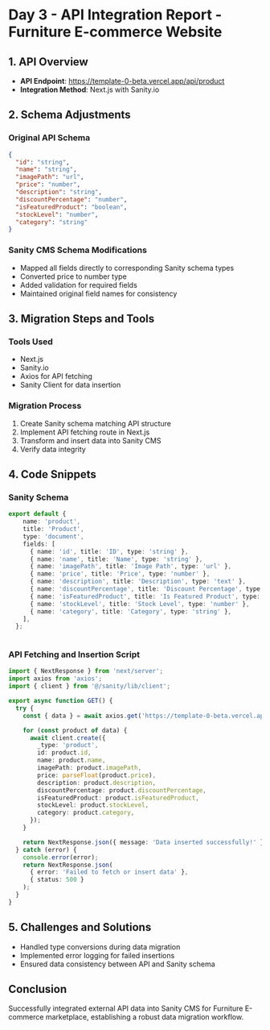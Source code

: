 # Day 3 - API Integration Report - Furniture E-commerce Website

## 1. API Overview
- **API Endpoint**: https://template-0-beta.vercel.app/api/product
- **Integration Method**: Next.js with Sanity.io

## 2. Schema Adjustments

### Original API Schema
```json
{
  "id": "string",
  "name": "string",
  "imagePath": "url",
  "price": "number",
  "description": "string",
  "discountPercentage": "number",
  "isFeaturedProduct": "boolean",
  "stockLevel": "number",
  "category": "string"
}
```

### Sanity CMS Schema Modifications
- Mapped all fields directly to corresponding Sanity schema types
- Converted price to number type
- Added validation for required fields
- Maintained original field names for consistency

## 3. Migration Steps and Tools

### Tools Used
- Next.js
- Sanity.io
- Axios for API fetching
- Sanity Client for data insertion

### Migration Process
1. Create Sanity schema matching API structure
2. Implement API fetching route in Next.js
3. Transform and insert data into Sanity CMS
4. Verify data integrity

## 4. Code Snippets

### Sanity Schema 
```typescript
export default {
    name: 'product',
    title: 'Product',
    type: 'document',
    fields: [
      { name: 'id', title: 'ID', type: 'string' },
      { name: 'name', title: 'Name', type: 'string' },
      { name: 'imagePath', title: 'Image Path', type: 'url' },
      { name: 'price', title: 'Price', type: 'number' },
      { name: 'description', title: 'Description', type: 'text' },
      { name: 'discountPercentage', title: 'Discount Percentage', type: 'number' },
      { name: 'isFeaturedProduct', title: 'Is Featured Product', type: 'boolean' },
      { name: 'stockLevel', title: 'Stock Level', type: 'number' },
      { name: 'category', title: 'Category', type: 'string' },
    ],
  };
  
```

### API Fetching and Insertion Script
```typescript
import { NextResponse } from 'next/server';
import axios from 'axios';
import { client } from '@/sanity/lib/client'; 

export async function GET() {
  try {
    const { data } = await axios.get('https://template-0-beta.vercel.app/api/product');

    for (const product of data) {
      await client.create({
        _type: 'product',
        id: product.id,
        name: product.name,
        imagePath: product.imagePath,
        price: parseFloat(product.price),
        description: product.description,
        discountPercentage: product.discountPercentage,
        isFeaturedProduct: product.isFeaturedProduct,
        stockLevel: product.stockLevel,
        category: product.category,
      });
    }

    return NextResponse.json({ message: 'Data inserted successfully!' });
  } catch (error) {
    console.error(error);
    return NextResponse.json(
      { error: 'Failed to fetch or insert data' },
      { status: 500 }
    );
  }
}
```

## 5. Challenges and Solutions
- Handled type conversions during data migration
- Implemented error logging for failed insertions
- Ensured data consistency between API and Sanity schema


## Conclusion
Successfully integrated external API data into Sanity CMS for Furniture E-commerce marketplace, establishing a robust data migration workflow.